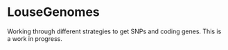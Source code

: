 # LouseGenomes
Working through different strategies to get SNPs and coding genes. This is a work in progress.
